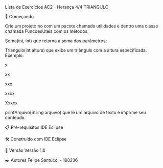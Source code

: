 Lista de Exercícios AC2 - Herança 4/4 TRIANGULO

🚀 Começando

Crie um projeto no com um pacote chamado utilidades e dentro uma classe chamada FuncoesUteis com os métodos:

Soma(int, int) que retorna a soma dos parâmetros;

Triangulo(int altura) que exibe um triângulo com a altura especificada. Exemplo:

x

xx

xxx

xxxx

Xxxxx

printArquivo(String arquivo) que lê um arquivo de texto e imprime seu conteúdo.

📋 Pré-requisitos IDE Eclipse

🛠️ Construído com IDE Eclipse

📌 Versão Versão 1.0

✒️ Autores Felipe Santucci - 190236
 
